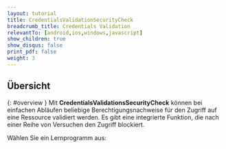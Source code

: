```yaml
---
layout: tutorial
title: CredentialsValidationSecurityCheck
breadcrumb_title: Credentials Validation
relevantTo: [android,ios,windows,javascript]
show_children: true
show_disqus: false
print_pdf: false
weight: 3
---
```

<!-- NLS_CHARSET=UTF-8 -->
## Übersicht
{: #overview }
Mit **CredentialsValidationsSecurityCheck** können bei einfachen Abläufen
beliebige Berechtigungsnachweise für den Zugriff auf eine Ressource validiert werden. Es gibt eine integrierte Funktion,
die nach einer Reihe von Versuchen den Zugriff blockiert. 

Wählen Sie ein Lernprogramm aus: 
